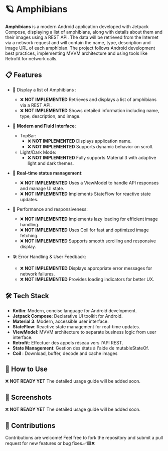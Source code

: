 # 🪐 **Amphibians**
**Amphibians** is a modern Android application developed with Jetpack Compose, displaying a list of amphibians, along with details about them and their images using a REST API. The data will be retrieved from the Internet via a network request and will contain the name, type, description and image URL of each amphibian. The project follows Android development best practices, implementing MVVM architecture and using tools like Retrofit for network calls.

## 📋 **Features**
   - 🐸 Display a list of Amphibians :

      - ❌ **NOT IMPLEMENTED** Retrieves and displays a list of amphibians via a REST API.
      - ❌ **NOT IMPLEMENTED** Shows detailed information including name, type, description, and image.

   - 🎨 **Modern and Fluid Interface**:

      - TopBar:
         - ❌ **NOT IMPLEMENTED** Displays application name.
         - ❌ **NOT IMPLEMENTED** Supports dynamic behavior on scroll.
      - Light/Dark Mode:
         - ❌ **NOT IMPLEMENTED** Fully supports Material 3 with adaptive light and dark themes.

   - 🔄 **Real-time status management**:

      - ❌ **NOT IMPLEMENTED** Uses a ViewModel to handle API responses and manage UI state.
      - ❌ **NOT IMPLEMENTED** Implements StateFlow for reactive state updates.

   - 🚀 Performance and responsiveness:
   
      - ❌ **NOT IMPLEMENTED** Implements lazy loading for efficient image handling. 
      - ❌ **NOT IMPLEMENTED** Uses Coil for fast and optimized image fetching.
      - ❌ **NOT IMPLEMENTED** Supports smooth scrolling and responsive display.
      
   - 🛠 Error Handling & User Feedback:

      - ❌ **NOT IMPLEMENTED** Displays appropriate error messages for network failures.
      - ❌ **NOT IMPLEMENTED** Provides loading indicators for better UX.

## 🛠️ **Tech Stack**
   - **Kotlin**: Modern, concise language for Android development.
   - **Jetpack Compose**: Declarative UI toolkit for Android.
   - **Material 3**: Modern, accessible user interface.
   - **StateFlow**: Reactive state management for real-time updates.
   - **ViewModel**: MVVM architecture to separate business logic from user interface.
   - **Retrofit**: Effectuer des appels réseau vers l'API REST.
   - **State Management**: Gestion des états à l'aide de mutableStateOf.
   - **Coil** : Download, buffer, decode and cache images
   
## 🚀 **How to Use**
❌ **NOT READY YET** The detailed usage guide will be added soon.

## 📸 **Screenshots**
❌ **NOT READY YET** The detailed usage guide will be added soon.

## 🤝 **Contributions**
Contributions are welcome! Feel free to fork the repository and submit a pull request for new features or bug fixes.✅🟩❌